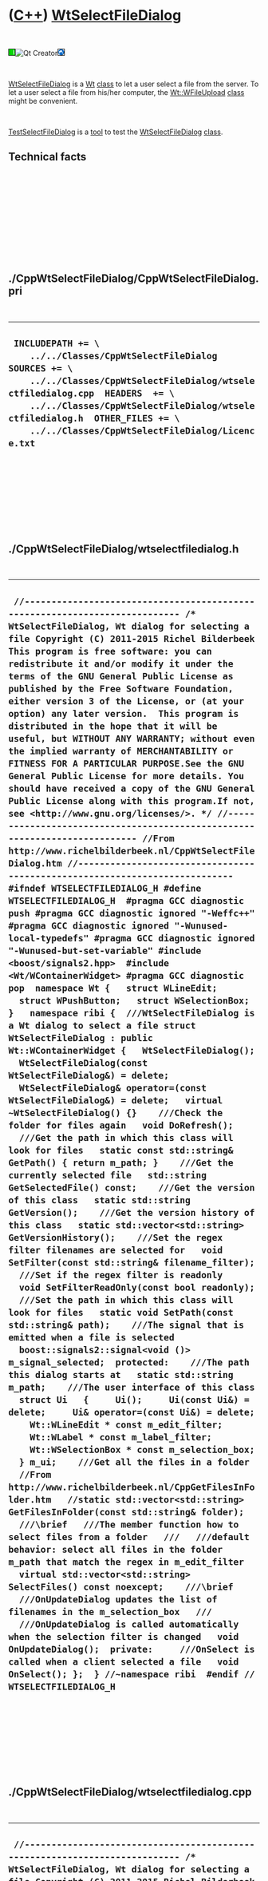 



 

 

 

 

 

([C++](Cpp.htm)) [WtSelectFileDialog](CppWtSelectFileDialog.htm)
================================================================

 

![Wt](PicWt.png)![Qt
Creator](PicQtCreator.png)![Lubuntu](PicLubuntu.png)

 

[WtSelectFileDialog](CppWtSelectFileDialog.htm) is a [Wt](CppWt.htm)
[class](CppClass.htm) to let a user select a file from the server. To
let a user select a file from his/her computer, the
[Wt::WFileUpload](CppWFileUpload.htm) [class](CppClass.htm) might be
convenient.

 

[TestSelectFileDialog](ToolTestSelectFileDialog.htm) is a
[tool](Tools.htm) to test the
[WtSelectFileDialog](CppWtSelectFileDialog.htm) [class](CppClass.htm).

Technical facts
---------------

 

 

 

 

 

 

./CppWtSelectFileDialog/CppWtSelectFileDialog.pri
-------------------------------------------------

 

  --------------------------------------------------------------------------------------------------------------------------------------------------------------------------------------------------------------------------------------------------------------------------------------------
  ` INCLUDEPATH += \     ../../Classes/CppWtSelectFileDialog  SOURCES += \     ../../Classes/CppWtSelectFileDialog/wtselectfiledialog.cpp  HEADERS  += \     ../../Classes/CppWtSelectFileDialog/wtselectfiledialog.h  OTHER_FILES += \     ../../Classes/CppWtSelectFileDialog/Licence.txt`
  --------------------------------------------------------------------------------------------------------------------------------------------------------------------------------------------------------------------------------------------------------------------------------------------

 

 

 

 

 

./CppWtSelectFileDialog/wtselectfiledialog.h
--------------------------------------------

 

  -------------------------------------------------------------------------------------------------------------------------------------------------------------------------------------------------------------------------------------------------------------------------------------------------------------------------------------------------------------------------------------------------------------------------------------------------------------------------------------------------------------------------------------------------------------------------------------------------------------------------------------------------------------------------------------------------------------------------------------------------------------------------------------------------------------------------------------------------------------------------------------------------------------------------------------------------------------------------------------------------------------------------------------------------------------------------------------------------------------------------------------------------------------------------------------------------------------------------------------------------------------------------------------------------------------------------------------------------------------------------------------------------------------------------------------------------------------------------------------------------------------------------------------------------------------------------------------------------------------------------------------------------------------------------------------------------------------------------------------------------------------------------------------------------------------------------------------------------------------------------------------------------------------------------------------------------------------------------------------------------------------------------------------------------------------------------------------------------------------------------------------------------------------------------------------------------------------------------------------------------------------------------------------------------------------------------------------------------------------------------------------------------------------------------------------------------------------------------------------------------------------------------------------------------------------------------------------------------------------------------------------------------------------------------------------------------------------------------------------------------------------------------------------------------------------------------------------------------------------------------------------------------------------------------------------------------------------------------------------------------------------------------------------------------------------------------------------------------------------------------------------------------------------------------------------------------------------------------------------------------------------------------------------------------------------------------------------------------------------------------------------------------------------------------------------------------------------------------------------------------------------------------------------------------------------------------------------------------------------------------------------------------------------------------------------------------------------------------------------------------------------------------------------------------------------------------------------------
  ` //--------------------------------------------------------------------------- /* WtSelectFileDialog, Wt dialog for selecting a file Copyright (C) 2011-2015 Richel Bilderbeek  This program is free software: you can redistribute it and/or modify it under the terms of the GNU General Public License as published by the Free Software Foundation, either version 3 of the License, or (at your option) any later version.  This program is distributed in the hope that it will be useful, but WITHOUT ANY WARRANTY; without even the implied warranty of MERCHANTABILITY or FITNESS FOR A PARTICULAR PURPOSE.See the GNU General Public License for more details. You should have received a copy of the GNU General Public License along with this program.If not, see <http://www.gnu.org/licenses/>. */ //--------------------------------------------------------------------------- //From http://www.richelbilderbeek.nl/CppWtSelectFileDialog.htm //--------------------------------------------------------------------------- #ifndef WTSELECTFILEDIALOG_H #define WTSELECTFILEDIALOG_H  #pragma GCC diagnostic push #pragma GCC diagnostic ignored "-Weffc++" #pragma GCC diagnostic ignored "-Wunused-local-typedefs" #pragma GCC diagnostic ignored "-Wunused-but-set-variable" #include <boost/signals2.hpp>  #include <Wt/WContainerWidget> #pragma GCC diagnostic pop  namespace Wt {   struct WLineEdit;   struct WPushButton;   struct WSelectionBox; }   namespace ribi {  ///WtSelectFileDialog is a Wt dialog to select a file struct WtSelectFileDialog : public Wt::WContainerWidget {   WtSelectFileDialog();   WtSelectFileDialog(const WtSelectFileDialog&) = delete;   WtSelectFileDialog& operator=(const WtSelectFileDialog&) = delete;   virtual ~WtSelectFileDialog() {}    ///Check the folder for files again   void DoRefresh();    ///Get the path in which this class will look for files   static const std::string& GetPath() { return m_path; }    ///Get the currently selected file   std::string GetSelectedFile() const;    ///Get the version of this class   static std::string GetVersion();    ///Get the version history of this class   static std::vector<std::string> GetVersionHistory();    ///Set the regex filter filenames are selected for   void SetFilter(const std::string& filename_filter);    ///Set if the regex filter is readonly   void SetFilterReadOnly(const bool readonly);    ///Set the path in which this class will look for files   static void SetPath(const std::string& path);    ///The signal that is emitted when a file is selected   boost::signals2::signal<void ()> m_signal_selected;  protected:    ///The path this dialog starts at   static std::string m_path;    ///The user interface of this class   struct Ui   {     Ui();     Ui(const Ui&) = delete;     Ui& operator=(const Ui&) = delete;     Wt::WLineEdit * const m_edit_filter;     Wt::WLabel * const m_label_filter;     Wt::WSelectionBox * const m_selection_box;   } m_ui;    ///Get all the files in a folder   //From http://www.richelbilderbeek.nl/CppGetFilesInFolder.htm   //static std::vector<std::string> GetFilesInFolder(const std::string& folder);    ///\brief   ///The member function how to select files from a folder   ///   ///default behavior: select all files in the folder m_path that match the regex in m_edit_filter   virtual std::vector<std::string> SelectFiles() const noexcept;    ///\brief   ///OnUpdateDialog updates the list of filenames in the m_selection_box   ///   ///OnUpdateDialog is called automatically when the selection filter is changed   void OnUpdateDialog();  private:     ///OnSelect is called when a client selected a file   void OnSelect(); };  } //~namespace ribi  #endif // WTSELECTFILEDIALOG_H`
  -------------------------------------------------------------------------------------------------------------------------------------------------------------------------------------------------------------------------------------------------------------------------------------------------------------------------------------------------------------------------------------------------------------------------------------------------------------------------------------------------------------------------------------------------------------------------------------------------------------------------------------------------------------------------------------------------------------------------------------------------------------------------------------------------------------------------------------------------------------------------------------------------------------------------------------------------------------------------------------------------------------------------------------------------------------------------------------------------------------------------------------------------------------------------------------------------------------------------------------------------------------------------------------------------------------------------------------------------------------------------------------------------------------------------------------------------------------------------------------------------------------------------------------------------------------------------------------------------------------------------------------------------------------------------------------------------------------------------------------------------------------------------------------------------------------------------------------------------------------------------------------------------------------------------------------------------------------------------------------------------------------------------------------------------------------------------------------------------------------------------------------------------------------------------------------------------------------------------------------------------------------------------------------------------------------------------------------------------------------------------------------------------------------------------------------------------------------------------------------------------------------------------------------------------------------------------------------------------------------------------------------------------------------------------------------------------------------------------------------------------------------------------------------------------------------------------------------------------------------------------------------------------------------------------------------------------------------------------------------------------------------------------------------------------------------------------------------------------------------------------------------------------------------------------------------------------------------------------------------------------------------------------------------------------------------------------------------------------------------------------------------------------------------------------------------------------------------------------------------------------------------------------------------------------------------------------------------------------------------------------------------------------------------------------------------------------------------------------------------------------------------------------------------------------------------------------------------------

 

 

 

 

 

./CppWtSelectFileDialog/wtselectfiledialog.cpp
----------------------------------------------

 

  ----------------------------------------------------------------------------------------------------------------------------------------------------------------------------------------------------------------------------------------------------------------------------------------------------------------------------------------------------------------------------------------------------------------------------------------------------------------------------------------------------------------------------------------------------------------------------------------------------------------------------------------------------------------------------------------------------------------------------------------------------------------------------------------------------------------------------------------------------------------------------------------------------------------------------------------------------------------------------------------------------------------------------------------------------------------------------------------------------------------------------------------------------------------------------------------------------------------------------------------------------------------------------------------------------------------------------------------------------------------------------------------------------------------------------------------------------------------------------------------------------------------------------------------------------------------------------------------------------------------------------------------------------------------------------------------------------------------------------------------------------------------------------------------------------------------------------------------------------------------------------------------------------------------------------------------------------------------------------------------------------------------------------------------------------------------------------------------------------------------------------------------------------------------------------------------------------------------------------------------------------------------------------------------------------------------------------------------------------------------------------------------------------------------------------------------------------------------------------------------------------------------------------------------------------------------------------------------------------------------------------------------------------------------------------------------------------------------------------------------------------------------------------------------------------------------------------------------------------------------------------------------------------------------------------------------------------------------------------------------------------------------------------------------------------------------------------------------------------------------------------------------------------------------------------------------------------------------------------------------------------------------------------------------------------------------------------------------------------------------------------------------------------------------------------------------------------------------------------------------------------------------------------------------------------------------------------------------------------------------------------------------------------------------------------------------------------------------------------------------------------------------------------------------------------------------------------------------------------------------------------------------------------------------------------------------------------------------------------------------------------------------------------------------------------------------------------------------------------------------------------------------------------------------------------------------------------------------------------------------------------------------------------------------------------------------------------------------------------------------------------------------------------------------------------------------------------------------------------------------------------------------------------------------------------------------------------------------------------------------------------------------------------------------------------------------------------------------------------------------------------------------------------------------------------------------------------------------------------------------------------------------------------------------------------------------------------------------------------------------------------------------------------------------------------------------------------------------------------------------------------------------------------------------------------------------------------------------------------------------------------------------------------------------------------------------------------------------------------------------------------------------------------------------------------------------------------------------------------------------------------------------------------------------------------------------------------------------------------------------------------------------------------------------------------------------------------------------------------------------------------------------------------------------------------------------------------------------------------------------------------------------------------------------------------------------------------------------------------------------------
  ` //--------------------------------------------------------------------------- /* WtSelectFileDialog, Wt dialog for selecting a file Copyright (C) 2011-2015 Richel Bilderbeek  This program is free software: you can redistribute it and/or modify it under the terms of the GNU General Public License as published by the Free Software Foundation, either version 3 of the License, or (at your option) any later version.  This program is distributed in the hope that it will be useful, but WITHOUT ANY WARRANTY; without even the implied warranty of MERCHANTABILITY or FITNESS FOR A PARTICULAR PURPOSE.See the GNU General Public License for more details. You should have received a copy of the GNU General Public License along with this program.If not, see <http://www.gnu.org/licenses/>. */ //--------------------------------------------------------------------------- //From http://www.richelbilderbeek.nl/CppWtSelectFileDialog.htm //--------------------------------------------------------------------------- #pragma GCC diagnostic push #pragma GCC diagnostic ignored "-Weffc++" #pragma GCC diagnostic ignored "-Wunused-local-typedefs" #pragma GCC diagnostic ignored "-Wunused-but-set-variable" #include "wtselectfiledialog.h"  #include <boost/xpressive/xpressive.hpp>  #include <Wt/WBreak> #include <Wt/WLabel> #include <Wt/WLineEdit> #include <Wt/WSelectionBox>  #include "fileio.h" #include "trace.h" #pragma GCC diagnostic pop  ///The path this dialog starts at std::string ribi::WtSelectFileDialog::m_path = "";  ribi::WtSelectFileDialog::Ui::Ui()  : m_edit_filter(new Wt::WLineEdit(".*")),    m_label_filter(new Wt::WLabel("File filter: ")),    m_selection_box(new Wt::WSelectionBox) {  }  ribi::WtSelectFileDialog::WtSelectFileDialog()   : m_signal_selected{},     m_ui{} {   assert(!m_path.empty()     && "Path must be set from argv[0]:"     && "ribi::WtSelectFileDialog::SetPath(boost::filesystem::path(argv[0]).parent_path().string());");   clear();   setContentAlignment(Wt::AlignCenter);    this->addWidget(m_ui.m_selection_box);   this->addWidget(new Wt::WBreak);   this->addWidget(m_ui.m_label_filter);   this->addWidget(m_ui.m_edit_filter);    m_ui.m_edit_filter->changed().connect(this,     &ribi::WtSelectFileDialog::OnUpdateDialog);   m_ui.m_edit_filter->enterPressed().connect(this,     &ribi::WtSelectFileDialog::OnUpdateDialog);   m_ui.m_edit_filter->keyWentUp().connect(this,     &ribi::WtSelectFileDialog::OnUpdateDialog);   m_ui.m_selection_box->activated().connect(this,     &ribi::WtSelectFileDialog::OnSelect);   m_ui.m_selection_box->clicked().connect(this,     &ribi::WtSelectFileDialog::OnSelect);   m_ui.m_selection_box->doubleClicked().connect(this,     &ribi::WtSelectFileDialog::OnSelect);   m_ui.m_selection_box->setSelectionMode(Wt::SingleSelection);   m_ui.m_selection_box->resize(400,Wt::WLength::Auto);   OnUpdateDialog(); }  void ribi::WtSelectFileDialog::DoRefresh() {   OnUpdateDialog(); }  //const std::vector<std::string> ribi::WtSelectFileDialog::GetFilesInFolder(const std::string& folder) //{ //  assert(!m_path.empty() && "Path must be set from argv[0]"); //  return fileio::FileIo().GetFilesInFolder(m_path); //}  std::string ribi::WtSelectFileDialog::GetSelectedFile() const {   if (m_ui.m_selection_box->currentIndex() == -1) return std::string();   return m_ui.m_selection_box->itemText(m_ui.m_selection_box->currentIndex()).toUTF8(); }  std::string ribi::WtSelectFileDialog::GetVersion() {   return "1.5"; }  std::vector<std::string> ribi::WtSelectFileDialog::GetVersionHistory() {   return {     "2011-07-01: version 1.0: initial version",     "2011-07-01: version 1.1: added support for setting the regex filter",     "2011-07-03: version 1.2: added support for setting the regex filter to readonly",     "2011-07-15: version 1.3: added GetPath member function, removed \'Select\' Wt::WPushButton",     "2011-10-16: version 1.4: put UI elements in Ui struct, added virtual SelectFiles member function (for Hometrainer)",     "2011-10-24: version 1.5: added DoRefresh member function"   }; }  void ribi::WtSelectFileDialog::OnUpdateDialog() {   m_ui.m_selection_box->clear();    const std::vector<std::string> v = SelectFiles();    for(const auto s: v)   {     m_ui.m_selection_box->addItem(s.c_str());   } }  void ribi::WtSelectFileDialog::OnSelect() {   if (m_ui.m_selection_box->currentIndex() == -1) return;   m_signal_selected(); }  std::vector<std::string> ribi::WtSelectFileDialog::SelectFiles() const noexcept {   try   {     boost::xpressive::sregex::compile(m_ui.m_edit_filter->text().toUTF8());   }   catch(boost::xpressive::regex_error& e)   {     return std::vector<std::string>();   }   catch (...)   {     assert(!"Should not get here");   }    //Get all filenames   const std::vector<std::string> v = fileio::FileIo().GetFilesInFolder(m_path);    //Create the regex for a correct text file   const boost::xpressive::sregex txt_file_regex     = boost::xpressive::sregex::compile(m_ui.m_edit_filter->text().toUTF8());    std::vector<std::string> w;   //Copy_if(v.begin(),v.end(),   //  std::back_inserter(w),   //    boost::regex_match(boost::bind(boost::lambda::_1),txt_file_regex));    //Copy all filenames matching the regex in the resulting std::vector   for(const auto s: v)   {     if (boost::xpressive::regex_match(s,txt_file_regex))     {       w.push_back(s);     }   }    std::sort(w.begin(),w.end());   return w; }  void ribi::WtSelectFileDialog::SetFilter(const std::string& filename_filter) {   m_ui.m_edit_filter->setText(filename_filter.c_str());   OnUpdateDialog(); }  void ribi::WtSelectFileDialog::SetFilterReadOnly(const bool readonly) {   m_ui.m_edit_filter->setReadOnly(readonly); }  void ribi::WtSelectFileDialog::SetPath(const std::string& path) {   m_path = path; }`
  ----------------------------------------------------------------------------------------------------------------------------------------------------------------------------------------------------------------------------------------------------------------------------------------------------------------------------------------------------------------------------------------------------------------------------------------------------------------------------------------------------------------------------------------------------------------------------------------------------------------------------------------------------------------------------------------------------------------------------------------------------------------------------------------------------------------------------------------------------------------------------------------------------------------------------------------------------------------------------------------------------------------------------------------------------------------------------------------------------------------------------------------------------------------------------------------------------------------------------------------------------------------------------------------------------------------------------------------------------------------------------------------------------------------------------------------------------------------------------------------------------------------------------------------------------------------------------------------------------------------------------------------------------------------------------------------------------------------------------------------------------------------------------------------------------------------------------------------------------------------------------------------------------------------------------------------------------------------------------------------------------------------------------------------------------------------------------------------------------------------------------------------------------------------------------------------------------------------------------------------------------------------------------------------------------------------------------------------------------------------------------------------------------------------------------------------------------------------------------------------------------------------------------------------------------------------------------------------------------------------------------------------------------------------------------------------------------------------------------------------------------------------------------------------------------------------------------------------------------------------------------------------------------------------------------------------------------------------------------------------------------------------------------------------------------------------------------------------------------------------------------------------------------------------------------------------------------------------------------------------------------------------------------------------------------------------------------------------------------------------------------------------------------------------------------------------------------------------------------------------------------------------------------------------------------------------------------------------------------------------------------------------------------------------------------------------------------------------------------------------------------------------------------------------------------------------------------------------------------------------------------------------------------------------------------------------------------------------------------------------------------------------------------------------------------------------------------------------------------------------------------------------------------------------------------------------------------------------------------------------------------------------------------------------------------------------------------------------------------------------------------------------------------------------------------------------------------------------------------------------------------------------------------------------------------------------------------------------------------------------------------------------------------------------------------------------------------------------------------------------------------------------------------------------------------------------------------------------------------------------------------------------------------------------------------------------------------------------------------------------------------------------------------------------------------------------------------------------------------------------------------------------------------------------------------------------------------------------------------------------------------------------------------------------------------------------------------------------------------------------------------------------------------------------------------------------------------------------------------------------------------------------------------------------------------------------------------------------------------------------------------------------------------------------------------------------------------------------------------------------------------------------------------------------------------------------------------------------------------------------------------------------------------------------------------------------------------------------------------------------------

 

 

 

 

 





 

[![Valid XHTML 1.0 Strict](valid-xhtml10.png){width="88"
height="31"}](http://validator.w3.org/check?uri=referer)

This page has been created by the [tool](Tools.htm)
[CodeToHtml](ToolCodeToHtml.htm)
